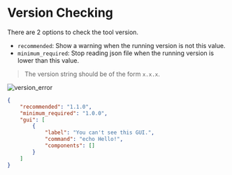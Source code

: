 # Version Checking

There are 2 options to check the tool version.

-   `recommended`: Show a warning when the running version is not this value.  
-   `minimum_required`: Stop reading json file when the running version is lower than this value.  

> The version string should be of the form `x.x.x`.

![version_error](https://user-images.githubusercontent.com/69258547/223422466-bcda85bb-90e9-4782-9d94-8aeb443e2441.png)

```json
{
    "recommended": "1.1.0",
    "minimum_required": "1.0.0",
    "gui": [
        {
            "label": "You can't see this GUI.",
            "command": "echo Hello!",
            "components": []
        }
    ]
}
```
